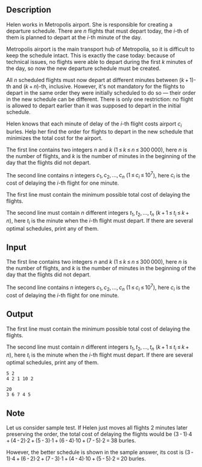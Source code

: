 ## Description

<div><p>Helen works in Metropolis airport. She is responsible for creating a departure schedule. There are <span class="tex-span"><i>n</i></span> flights that must depart today, the <span class="tex-span"><i>i</i></span>-th of them is planned to depart at the <span class="tex-span"><i>i</i></span>-th minute of the day.</p><p>Metropolis airport is the main transport hub of Metropolia, so it is difficult to keep the schedule intact. This is exactly the case today: because of technical issues, no flights were able to depart during the first <span class="tex-span"><i>k</i></span> minutes of the day, so now the new departure schedule must be created.</p><p>All <span class="tex-span"><i>n</i></span> scheduled flights must now depart at different minutes between <span class="tex-span">(<i>k</i> + 1)</span>-th and <span class="tex-span">(<i>k</i> + <i>n</i>)</span>-th, inclusive. However, it's not mandatory for the flights to depart in the same order they were initially scheduled to do so&nbsp;— their order in the new schedule can be different. There is only one restriction: no flight is allowed to depart earlier than it was supposed to depart in the initial schedule.</p><p>Helen knows that each minute of delay of the <span class="tex-span"><i>i</i></span>-th flight costs airport <span class="tex-span"><i>c</i><sub class="lower-index"><i>i</i></sub></span> burles. Help her find the order for flights to depart in the new schedule that minimizes the total cost for the airport.</p></div><div class="input-specification"><p>The first line contains two integers <span class="tex-span"><i>n</i></span> and <span class="tex-span"><i>k</i></span> (<span class="tex-span">1 ≤ <i>k</i> ≤ <i>n</i> ≤ 300 000</span>), here <span class="tex-span"><i>n</i></span> is the number of flights, and <span class="tex-span"><i>k</i></span> is the number of minutes in the beginning of the day that the flights did not depart.</p><p>The second line contains <span class="tex-span"><i>n</i></span> integers <span class="tex-span"><i>c</i><sub class="lower-index">1</sub>, <i>c</i><sub class="lower-index">2</sub>, ..., <i>c</i><sub class="lower-index"><i>n</i></sub></span> (<span class="tex-span">1 ≤ <i>c</i><sub class="lower-index"><i>i</i></sub> ≤ 10<sup class="upper-index">7</sup></span>), here <span class="tex-span"><i>c</i><sub class="lower-index"><i>i</i></sub></span> is the cost of delaying the <span class="tex-span"><i>i</i></span>-th flight for one minute.</p></div><div class="output-specification"><p>The first line must contain the minimum possible total cost of delaying the flights.</p><p>The second line must contain <span class="tex-span"><i>n</i></span> different integers <span class="tex-span"><i>t</i><sub class="lower-index">1</sub>, <i>t</i><sub class="lower-index">2</sub>, ..., <i>t</i><sub class="lower-index"><i>n</i></sub></span> (<span class="tex-span"><i>k</i> + 1 ≤ <i>t</i><sub class="lower-index"><i>i</i></sub> ≤ <i>k</i> + <i>n</i></span>), here <span class="tex-span"><i>t</i><sub class="lower-index"><i>i</i></sub></span> is the minute when the <span class="tex-span"><i>i</i></span>-th flight must depart. If there are several optimal schedules, print any of them.</p></div>

## Input

<p>The first line contains two integers <span class="tex-span"><i>n</i></span> and <span class="tex-span"><i>k</i></span> (<span class="tex-span">1 ≤ <i>k</i> ≤ <i>n</i> ≤ 300 000</span>), here <span class="tex-span"><i>n</i></span> is the number of flights, and <span class="tex-span"><i>k</i></span> is the number of minutes in the beginning of the day that the flights did not depart.</p><p>The second line contains <span class="tex-span"><i>n</i></span> integers <span class="tex-span"><i>c</i><sub class="lower-index">1</sub>, <i>c</i><sub class="lower-index">2</sub>, ..., <i>c</i><sub class="lower-index"><i>n</i></sub></span> (<span class="tex-span">1 ≤ <i>c</i><sub class="lower-index"><i>i</i></sub> ≤ 10<sup class="upper-index">7</sup></span>), here <span class="tex-span"><i>c</i><sub class="lower-index"><i>i</i></sub></span> is the cost of delaying the <span class="tex-span"><i>i</i></span>-th flight for one minute.</p>

## Output

<p>The first line must contain the minimum possible total cost of delaying the flights.</p><p>The second line must contain <span class="tex-span"><i>n</i></span> different integers <span class="tex-span"><i>t</i><sub class="lower-index">1</sub>, <i>t</i><sub class="lower-index">2</sub>, ..., <i>t</i><sub class="lower-index"><i>n</i></sub></span> (<span class="tex-span"><i>k</i> + 1 ≤ <i>t</i><sub class="lower-index"><i>i</i></sub> ≤ <i>k</i> + <i>n</i></span>), here <span class="tex-span"><i>t</i><sub class="lower-index"><i>i</i></sub></span> is the minute when the <span class="tex-span"><i>i</i></span>-th flight must depart. If there are several optimal schedules, print any of them.</p>





```input1
5 2
4 2 1 10 2

```




```output1
20
3 6 7 4 5 

```



## Note

<p>Let us consider sample test. If Helen just moves all flights <span class="tex-span">2</span> minutes later preserving the order, the total cost of delaying the flights would be <span class="tex-span">(3 - 1)·4 + (4 - 2)·2 + (5 - 3)·1 + (6 - 4)·10 + (7 - 5)·2 = 38</span> burles. </p><p>However, the better schedule is shown in the sample answer, its cost is <span class="tex-span">(3 - 1)·4 + (6 - 2)·2 + (7 - 3)·1 + (4 - 4)·10 + (5 - 5)·2 = 20</span> burles.</p>

